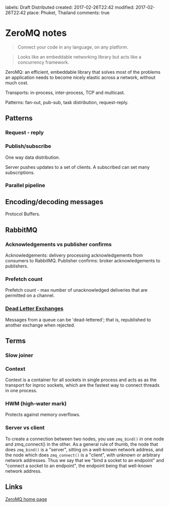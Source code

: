 labels: Draft
        Distributed
created: 2017-02-26T22:42
modified: 2017-02-26T22:42
place: Phuket, Thailand
comments: true

# ZeroMQ notes

> Connect your code in any language, on any platform.

> Looks like an embeddable networking library but acts like a concurrency framework.

ZeroMQ: an efficient, embeddable library that solves most of the problems an application needs to become nicely elastic across a network, without much cost.

Transports: in-process, inter-process, TCP and multicast.

Patterns: fan-out, pub-sub, task distribution, request-reply.

## Patterns

### Request - reply

### Publish/subscribe

One way data distribution.

Server pushes updates to a set of clients.
A subscribed can set many subscriptions.

### Parallel pipeline

## Encoding/decoding messages

Protocol Buffers.

## RabbitMQ

### Acknowledgements vs publisher confirms

Acknowledgements: delivery processing acknowledgements from consumers to RabbitMQ.
Publisher confirms: broker acknowledgements to publishers.

### Prefetch count

Prefetch count - max number of unacknowledged deliveries that are permitted on a channel.

### [Dead Letter Exchanges](https://www.rabbitmq.com/dlx.html)

Messages from a queue can be 'dead-lettered'; that is, republished to another exchange when rejected.

## Terms

### Slow joiner

### Context

Context is a container for all sockets in single process and acts as as the transport for inproc sockets, which are the fastest way to connect threads in one process.

### HWM (high-water mark)

Protects against memory overflows.

### Server vs client

To create a connection between two nodes, you use `zmq_bind()` in one node and zmq_connect() in the other. As a general rule of thumb, the node that does `zmq_bind()` is a "server", sitting on a well-known network address, and the node which does `zmq_connect()` is a "client", with unknown or arbitrary network addresses. Thus we say that we "bind a socket to an endpoint" and "connect a socket to an endpoint", the endpoint being that well-known network address.

## Links

[ZeroMQ home page](http://zeromq.org/)

